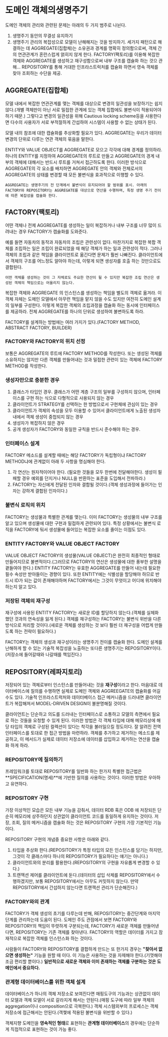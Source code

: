 # 도메인 객체의생명주기
도메인 객체의 관리와 관련된 문제는 아래의 두 가지 범주로 나뉜다.
1. 생명주기 동안의 무결성 유지하기
2. 생명주기 관리의 복잡성으로 모델이 난해해지는 것을 방지하기.
세가지 패턴으로 해결하는 데
AGGREGATE(집합체)는 소유권과 경계를 명확히 정의함으로써, 객체 간의 연관관계가 혼란스럽게 얽히지 않게 한다.
FACTORY(팩토리)를 이용해 복잡한 객체와 AGGREGATE를 생성하고 재구성함으로써 내부 구조를 캡슐화 하는 것으 관해...
REPOSITORY를 통해 거대한 인프라스트럭처를 캡슐화 하면서 영속 객체를 찾아 조회하는 수단을 제공.

## AGGREGATE(집합체)
모델 내에서 복잡한 연관관계를 맺는 객체를 대상으로 변경의 일관성을 보장하기는 쉽지 않다.(개별 객체만이 아닌 서로 밀접한 관계에 있는 객체 집합에도 불변식이 적용되어야 하기 때문.) 그렇다고 변경의 일관성을 위해 Cautious locking scheme등을 사용한다면 다수의 사용자가 서로 부적절하게 간섭하여 시스템이 사용할 수 없는 상태가 된다.

모델 내의 참조에 대한 캡슐화를 추상화할 필요가 있다. AGGREGATE는 우리가 데이터 변경의 단위로 다루는 연관 객체의 묶음을 말한다. 

ENTITY와 VALUE OBJECT를 AGGREGATE로 모으고 각각에 대해 경계를 정의하라. 하나의 ENTITY를 지정하여 AGGREGATE의 루트로 만들고 AGGREGATE의 경계 내부의 객체에 대해서는 반드시 루트를 거쳐서 접근하도록 한다. 이러한 방식으로 AGGREGATE의 각 요소를 배치하면 AGGREGATE 안의 객체와 전체로서의 AGGREGATE의 상태를 변경할 때 모든 불변식을 효과적으로 이행할 수 있다.

```NOTE
AGGREGATE는 생명주기의 전 단계에서 불변식이 유지되어야 할 범위를 표시. 아래의 FACTORY와 REPOSITORY는 AGGREGATE를 대상으로 연산을 수행하며, 특정 생명 주기 전이에 따른 복잡성을 캡슐화 한다.
```

## FACTORY(팩토리)
어떤 객체나 전제 AGGREGATE를 생성하는 일이 복잡하거나 내부 구조를 너무 많이 드려내는 경우 FACTORY가 캡슐화를 도와준다.

예를 들면 자동차의 동작과 자동차의 조립은 관련성이 없다. 마찬가지로 복잡한 복합 객체를 조립하는 일은 조립이 완료되었을 때 해당 객체가 하는 일과 관련성이 적다. 그러나 객체의 조립과 같은 책임을 클라이언트로 옮긴다면 문제가 훨씬 나빠진다. 클라이언트에서 객체의 구조를 어느정도 알아야 하는데, 이렇게 되면 생성자를 호출 하는 것만으로도 결합된다. 

```NOTE
어떤 객체를 생성하는 것이 그 자체로도 주요한 연산이 될 수 있지만 복잡한 조립 연산은 생성된 객체의 책임으로는 어울리지 않는다. 
```

복잡한 객체와 AGGREGATE 의 인스턴스를 생성하는 책임을 별도의 객체로 옮겨라. 이 객체 자체는 도메인 모델에서 아무런 책임을 맡지 않을 수도 있지만 여전히 도메인 설계의 일부를 구성한다. 이렇게 복잡한 객체의 조립과정을 캡슐화 하는 동시에 인터페이스를 제공하라. 전체 AGGREGATE를 하나의 단위로 생성하여 불변하도록 하라.

FACTORY를 설계하는 방법에는 여러 가지가 있다.(FACTORY METHOD, ABSTRACT FACTORY, BUILDER)

### FACTORY와 FACTORY의 위치 선정
보통은 AGGREGATE의 루트에 FACTORY METHOD를 작성한다. 또는 생성된 객체를 소유하지는 않지만 다른 객체를 만들어내는 것과 밀접한 관련이 있는 객체에 FACTORY METHOD를 작성한다.

### 생성자만으로 충분한 경우
1. 클래스가 타입인 경우. 클래스가 어떤 계층 구조의 일부를 구성하지 않으며, 인터페이스를 구현 하는 식으로 다형적으로 사용되지 않는 경우
2. 클라이언트가 STRATEGY를 선택하는 한 방법으로서 구현체에 관심이 있는 경우
3. 클라이언트가 객체의 속성을 모두 이용할 수 있어서 클라이언트에게 노출된 생성자 내에서 객체 생성이 중첩되지 않는 경우
4. 생성자가 복잡하지 않은 경우
5. 공개 생성자가 FACTORY와 동일한 규칙을 반드시 준수해야 하는 경우. 

### 인터페이스 설계
FACTORY 메소드를 설계할 때에는 해당 FACTORY가 독립형이냐 FACTORY METHOD냐에 관계없이 아래 두 사항을 명심해야 한다.
1. 각 연산는 원자적이어야 한다. (필요한 것들을 모두 한번에 전달해야한다. 생성이 필패할 경우 예외를 던지거나 NULL을 반환하는 표준을 도입해서 전파하라.)
2. FACTORY는 자신에게 전달된 인자와 결합될 것이다.(객체 생성과정에 들어가는 인자는 강하게 결합된 인자이다.)

### 불변식 로직의 위치
FACTORY는 생성물과 특별한 관계를 맺는다. 이미 FACTORY는 생성물의 내부 구조를 알고 있으며 생성물에 대한 구현과 밀접하게 관련되어 있다. 특정 상황에서는 불변식 로직을 FACTORY에 둬서 생성물에 들어있는 복잡한 요소를 줄이는 이점도 있다. 

### ENTITY FACTORY와 VALUE OBJECT FACTORY
VALUE OBJECT FACTORY의 생성물(VALUE OBJECT)은 완전히 최종적인 형태로 만들어지므로 불변적이다.(그러므로 FACTORY의 연산은 생성물에 대한 풍부한 설명을 곁들여야 한다.)
ENTITY FACTORY는 유효한 AGGREGATE를 만들어 내는데 필요한 필수 속성만 받아들이는 경향이 있다. 또한 ENTITY에는 식별성을 할당해야 하므로 반드시 ID가 되는 값이 존재해야하며 FACTORY에서는 그것이 무엇이고 어디에 위치해야하는지 알고 있다.

### 저장된 객체의 재구성
재구성에 사용된 ENTITY FACTORY는 새로운 ID를 할당하지 않는다.(객체를 실체화 했던 것과의 연속성을 잃게 된다.)
객체를 재구성하는 FACTORY는 불변식 위반을 다른 방식으로 처리할 것이다.(새로운 객체를 생성하는 것 보다 훨씬 더 재구성을 어렵게 만들도록 하는 전략이 필요하다.)

FACTORY는 객체의 생성과 재구성이라는 생명주기 전이를 캡슐화 한다. 도메인 설계를 난해하게 할 수 있는 기술적 복잡성을 노출하는 또다른 생명주기는 REPOSITORY이다.(저장소에 들어갈때와 나갈때를 책임진다.) 

## REPOSITORY(레파지토리)
저장되어 있는 객체로부터 인스턴스를 만들어내는 것을 **재구성**이라고 한다. 마음대로 데이터베이스에 질의를 수행하면 실제로 도메인 객체와 AGGREEGATE의 캡슐화를 어길 수도 있다. 기술적 인프라스트럭처와 데이터베이스 접근 메커니즘을 드러내면 클라이언트가 복잡해져서 MODEL-DRIVEN DESIGN이 불분명해질 것이다. 

클라이언트는 단순하고 의도를 드러내는 인터페이스로 소통하고 모델의 측면에서 필요로 하는 것들을 요청할 수 있게 된다. 이러한 방법은 각 객체 타입에 대해 메모리상에 해당 타입의 객체로 구성된 컬렉션이 있다는 착각을 불러일으킬 정도이다. 잘 알려진 전역 인터페이스를 토대로 한 접근 방법을 마련하라. 객체를 추가하고 제거하는 메소드를 제공하고, 이 메서드가 실제로 데이터 저장소에 데이터를 삽입하고 제거하는 연산을 캡슐화 하게 하라. 

### REPOSITORY에 질의하기
프레임워크를 토대로 REPOSITORY를 일반화 하는 한가지 특별한 접근법은 **SPECIFICATION(명세)**에 기반한 질의를 사용하는 것이다. 이러한 방법은 우아하고 유연하다.
 
### REPOSITORY 구현
가장 이상적인 모습은 모든 내부 기능을 감춰서, 데이터 RDB 혹은 ODB 에 저장되든 단순히 메모리에 상주하던지 상관없이 클라이언트 코드를 동일하게 유지하는 것이다. 저장, 조회, 질의 메커니즘을 캡슐화 하는 것은 REPOSITORY 구현의 가장 기본적인 기능이다.

REPOSITORY 구현의 개념중 중요한 사항은 아래와 같다.
1. 타입을 추상화 한다.(REPOSITORY가 특정 타입의 모든 인스턴스를 담기는 하지만, 그것이 각 클래스마다 하나의 REPOSITORY가 필요하다는 얘기는 아니다.)
2. 클라이언트와의 분리를 활용한다.(REPOSITORY의 구현을 자유롭게 변경할 수 있다.) 
3. 트랜잭션 제어를 클라이언트에 둔다.(데이터의 삽입 삭제를 REPOSITORY에서 수행하겠지만, 보통 REPOSITORY에서는 아무도 커밋하지 않는다. 만약 REPOSITORY에서 간섭하지 않는다면 트랜잭션 관리가 단순해진다.)

### FACTORY와의 관계
FACTORY가 객체 생성의 초기를 다루는데 반해, REPOSITORY는 중간단계와 마지막 단계를 관리하는데 도움이 된다. 도메인 주도 관점에서 보면 FACTORY와 REPOSITORY의 책임이 뚜렷하게 구분되는데, FACTORY가 새로운 객체를 만들어낸다면, REPOSITORY는 기존 객체를 찾아낸다. 
FACTORY의 역할은 데이터를 가지고 잠재적으로 복잡한 객체를 인스턴스화 하는 것이다. 

사람들이 FACTORY와 REPOSITORY를 결합하게 만드는 또 한가지 경우는 **"찾아서 없으면 생성하는"** 기능을 원할 때 이다. 이 기능은 사용하는 것을 자제해야 한다.(기껏해야 조금 편리할 뿐이다.) **일반적으로 새로운 객체와 이미 존재하는 객체를 구분하는 것은 도메인에서 중요하다.**

### 관계형 데이터베이스를 위한 객체 설계
데이터베이스가 하나의 객체 저장소로 보여진다면 매핑도구의 기능과는 상관없이 데이터 모델과 객체 모델이 서로 갈라지게 해서는 안된다.(매핑 도구에 따라 일부 객체의 aggregation이나 composition으로 극복한다.)
객체 시스템외부의 프로세스는 객체 저장소에 접근해서는 안된다.(객쳋에 적용된 불변식을 위반할 수 있다.)

객체지향 도메인을 **영속적인 형태**로 표현하는 **관계형 데이터베이스**의 경우에는 단순하게 직접적으로 표현하는 것이 가능 좋다. 






